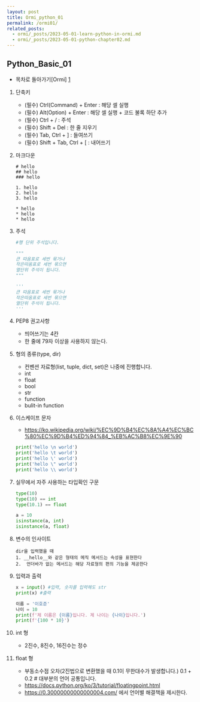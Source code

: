 ```yaml
---
layout: post
title: Ormi_python_01
permalink: /ormi01/
related_posts:
  - ormi/_posts/2023-05-01-learn-python-in-ormi.md
  - ormi/_posts/2023-05-01-python-chapter02.md
---
```


## Python_Basic_01


- 목차로 돌아가기[Ormi] [1]

[1]: https://aminsc.github.io/ormi/


1. 단축키
    * (필수) Ctrl(Command) + Enter : 해당 셀 실행
    * (필수) Alt(Option) + Enter : 해당 셀 실행 + 코드 불록 하단 추가
    * (필수) Ctrl + / : 주석
    * (필수) Shift + Del : 한 줄 지우기
    * (필수) Tab, Ctrl + ] : 들여쓰기
    * (필수) Shift + Tab, Ctrl + [ : 내어쓰기

2. 마크다운
    ```
    # hello
    ## hello
    ### hello

    1. hello
    2. hello
    3. hello

    * hello
    * hello
    * hello
    ```

3. 주석

    ```python
    #행 단위 주석입니다.

    """
    큰 따옴표로 세번 묶거나
    작은따옴표로 세번 묶으면
    열단위 주석이 됩니다.
    """

    '''
    큰 따옴표로 세번 묶거나
    작은따옴표로 세번 묶으면
    열단위 주석이 됩니다.
    '''
    ```

4. PEP8 권고사항
    * 띄어쓰기는 4칸
    * 한 줄에 79자 이상을 사용하지 않는다.

5. 형의 종류(type, dir)
    * 컨벤션 자료형(list, tuple, dict, set)은 나중에 진행합니다.
    * int
    * float
    * bool
    * str
    * function
    * bulit-in function

6. 이스케이프 문자
    * https://ko.wikipedia.org/wiki/%EC%9D%B4%EC%8A%A4%EC%BC%80%EC%9D%B4%ED%94%84_%EB%AC%B8%EC%9E%90
    ```python
    print('hello \n world')
    print('hello \t world')
    print('hello \' world')
    print('hello \" world')
    print('hello \\ world')
    ```

7. 실무에서 자주 사용하는 타입확인 구문
    ```python
    type(10)
    type(10) == int
    type(10.1) == float

    a = 10
    isinstance(a, int)
    isinstance(a, float)
    ```

8. 변수의 인사이트
    ```
    dir을 입력했을 때
    1. __hello__와 같은 형태의 메직 메서드는 속성을 표현한다
    2.  언더바가 없는 메서드는 해당 자료형의 편의 기능을 제공한다
    ```

9. 입력과 출력
    ```python
    x = input() #입력, 숫자를 입력해도 str
    print(x) #출력

    이름 = '이호준'
    나이 = 10
    print(f'제 이름은 {이름}입니다. 제 나이는 {나이}입니다.')
    print(f'{100 * 10}')
    ```


10. int 형
    * 2진수, 8진수, 16진수는 정수


11. float 형
    * 부동소수점 오차(2진법으로 변환했을 때 0.1이 무한대수가 발생합니다.)
    0.1 + 0.2 # 대부분의 언어 공통입니다.
    * https://docs.python.org/ko/3/tutorial/floatingpoint.html
    * https://0.30000000000000004.com/ 에서 언어별 해결책을 제시한다.